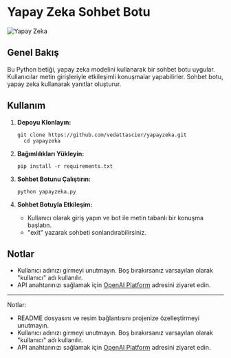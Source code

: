 
<!DOCTYPE html>
<html lang="tr">
<head>
  <meta charset="UTF-8">
  <meta name="viewport" content="width=device-width, initial-scale=1.0">
  <title>Yapay Zeka Sohbet Botu</title>
</head>
<body>

<h1>Yapay Zeka Sohbet Botu</h1>

<img src="link-to-your-image" alt="Yapay Zeka">

<h2>Genel Bakış</h2>

<p>Bu Python betiği, yapay zeka modelini kullanarak bir sohbet botu uygular. Kullanıcılar metin girişleriyle etkileşimli konuşmalar yapabilirler. Sohbet botu, yapay zeka kullanarak yanıtlar oluşturur.</p>

<h2>Kullanım</h2>

<ol>
  <li><strong>Depoyu Klonlayın:</strong></li>
  <pre><code>git clone https://github.com/vedattascier/yapayzeka.git
  cd yapayzeka</code></pre>

  <li><strong>Bağımlılıkları Yükleyin:</strong></li>
  <pre><code>pip install -r requirements.txt</code></pre>

  <li><strong>Sohbet Botunu Çalıştırın:</strong></li>
  <pre><code>python yapayzeka.py</code></pre>

  <li><strong>Sohbet Botuyla Etkileşim:</strong></li>
  <ul>
    <li>Kullanıcı olarak giriş yapın ve bot ile metin tabanlı bir konuşma başlatın.</li>
    <li>"exit" yazarak sohbeti sonlandırabilirsiniz.</li>
  </ul>
</ol>

<h2>Notlar</h2>

<ul>
  <li>Kullanıcı adınızı girmeyi unutmayın. Boş bırakırsanız varsayılan olarak "kullanıcı" adı kullanılır.</li>
  <li>API anahtarınızı sağlamak için <a href="https://platform.openai.com/api-keys">OpenAI Platform</a> adresini ziyaret edin.</li>
</ul>

<hr>

<p>Notlar:</p>
<ul>
  <li>README dosyasını ve resim bağlantısını projenize özelleştirmeyi unutmayın.</li>
  <li>Kullanıcı adınızı girmeyi unutmayın. Boş bırakırsanız varsayılan olarak "kullanıcı" adı kullanılır.</li>
  <li>API anahtarınızı sağlamak için <a href="https://platform.openai.com/api-keys">OpenAI Platform</a> adresini ziyaret edin.</li>
</ul>

</body>
</html>
